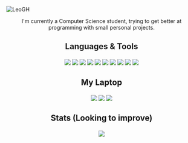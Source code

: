 ![LeoGH](https://user-images.githubusercontent.com/88405502/172062181-f94096b5-50f5-406d-b41e-37e661ecebfa.svg)


<!-- ## <p align="center">About Me</p>

- 💻Currently studying Computer Science
- 📈Trying to improve my coding skills with small projects
- ☕My main language is Java
- 🐍I'm also trying to learn Python
<p align="center">⠀</p> -->

<p align="center">I'm currently a Computer Science student, trying to get better at programming with small personal projects.</p>

## <p align="center">Languages & Tools</p>

<p align="center">
<img src="https://img.shields.io/badge/Java-222535?style=for-the-badge&logo=java&logoColor=C44C4C"> <img src="https://img.shields.io/badge/Go-222535?style=for-the-badge&logo=go&logoColor=C44C4C"> <img src="https://img.shields.io/badge/Python-222535?style=for-the-badge&logo=python&logoColor=C44C4C"> <img src="https://img.shields.io/badge/VS_CODE-222535?style=for-the-badge&logo=visual%20studio%20code&logoColor=C44C4C"> <img src="https://img.shields.io/badge/intellij_idea-222535?style=for-the-badge&logo=intellij%20idea&logoColor=C44C4C"> <img src="https://img.shields.io/badge/android_studio-222535?style=for-the-badge&logo=android%20studio&logoColor=C44C4C"> <img src="https://img.shields.io/badge/sqlite-222535?style=for-the-badge&logo=sqlite&logoColor=C44C4C"> <img src="https://img.shields.io/badge/figma-222535?style=for-the-badge&logo=figma&logoColor=C44C4C"> <img src="https://img.shields.io/badge/gradle-222535?style=for-the-badge&logo=gradle&logoColor=C44C4C"> <img src="https://img.shields.io/badge/maven-222535?style=for-the-badge&logo=apache%20maven&logoColor=C44C4C">
<!-- 
Canva, 
-->
</p>

## <p align="center">My Laptop</p>

<p align="center">
<img src="https://img.shields.io/badge/CPU-i5_8th_gen-C44C4C?style=for-the-badge&logo=intel&logoColor=C44C4C&labelColor=222535"> <img src="https://img.shields.io/badge/Ram-8gb-C44C4C?style=for-the-badge&labelColor=222535"> <img src="https://img.shields.io/badge/GPU-1050_ti-C44C4C?style=for-the-badge&logo=nvidia&logoColor=C44C4C&labelColor=222535">
</p>

## <p align="center">Stats (Looking to improve)</p>

<p align="center"><img src="https://github-readme-stats.vercel.app/api?username=TisLeo&show_icons=true&theme=dracula"></p>

<!-- 
https://img.shields.io/badge/Intel%20Core_i5_8th-0071C5?style=for-the-badge&logo=intel&logoColor=white
-->
